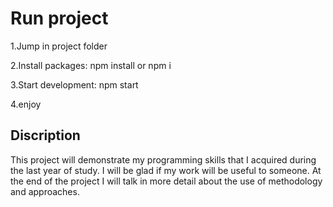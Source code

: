 
# Run project

1.Jump in project folder 

2.Install packages: npm install or npm i

3.Start development: npm start

4.еnjoy

## Discription

This project will demonstrate my programming skills that I acquired during the last year of study.  I will be glad if my work will be useful to someone.  At the end of the project I will talk in more detail about the use of methodology and approaches.

